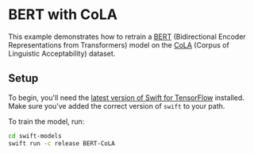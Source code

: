 # BERT with CoLA

This example demonstrates how to retrain a [BERT](https://arxiv.org/abs/1810.04805) (Bidirectional Encoder Representations from Transformers) model on the [CoLA](https://nyu-mll.github.io/CoLA/) (Corpus of Linguistic Acceptability) dataset.

## Setup

To begin, you'll need the [latest version of Swift for
TensorFlow](https://github.com/tensorflow/swift/blob/main/Installation.md)
installed. Make sure you've added the correct version of `swift` to your path.

To train the model, run:

```sh
cd swift-models
swift run -c release BERT-CoLA
```
